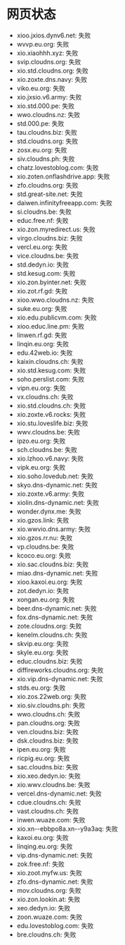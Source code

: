 # 网页状态
- xioo.jxios.dynv6.net: 失败
- wvvp.eu.org: 失败
- xio.xiaohhh.xyz: 失败
- svip.cloudns.org: 失败
- xio.std.cloudns.org: 失败
- xio.zoxte.dns.navy: 失败
- viko.eu.org: 失败
- xio.jxsio.v6.army: 失败
- xio.std.000.pe: 失败
- wwo.cloudns.nz: 失败
- std.000.pe: 失败
- tau.cloudns.biz: 失败
- std.cloudns.org: 失败
- zosx.eu.org: 失败
- siv.cloudns.ph: 失败
- chatz.lovestoblog.com: 失败
- xio.zoten.onflashdrive.app: 失败
- zfo.cloudns.org: 失败
- std.great-site.net: 失败
- daiwen.infinityfreeapp.com: 失败
- si.cloudns.be: 失败
- educ.free.nf: 失败
- xio.zon.myredirect.us: 失败
- virgo.cloudns.biz: 失败
- vercl.eu.org: 失败
- vice.cloudns.be: 失败
- std.dedyn.io: 失败
- std.kesug.com: 失败
- xio.zon.byinter.net: 失败
- xio.zot.rf.gd: 失败
- xioo.wwo.cloudns.nz: 失败
- suke.eu.org: 失败
- xio.edu.publicvm.com: 失败
- xioo.educ.line.pm: 失败
- linwen.rf.gd: 失败
- linqin.eu.org: 失败
- edu.42web.io: 失败
- kaixin.cloudns.ch: 失败
- xio.std.kesug.com: 失败
- soho.perslist.com: 失败
- vipn.eu.org: 失败
- vx.cloudns.ch: 失败
- xio.std.cloudns.ch: 失败
- xio.zoxte.v6.rocks: 失败
- xio.stu.loveslife.biz: 失败
- wwv.cloudns.be: 失败
- ipzo.eu.org: 失败
- sch.cloudns.be: 失败
- xio.lzhoo.v6.navy: 失败
- vipk.eu.org: 失败
- xio.soho.lovedub.net: 失败
- skyo.dns-dynamic.net: 失败
- xio.zoxte.v6.army: 失败
- xiolin.dns-dynamic.net: 失败
- wonder.dynx.me: 失败
- xio.gzos.link: 失败
- xio.wwvio.dns.army: 失败
- xio.gzos.rr.nu: 失败
- vp.cloudns.be: 失败
- kcoco.eu.org: 失败
- xio.sac.cloudns.biz: 失败
- miao.dns-dynamic.net: 失败
- xioo.kaxoi.eu.org: 失败
- zot.dedyn.io: 失败
- xongan.eu.org: 失败
- beer.dns-dynamic.net: 失败
- fox.dns-dynamic.net: 失败
- zote.cloudns.org: 失败
- kenelm.cloudns.ch: 失败
- skvip.eu.org: 失败
- skyle.eu.org: 失败
- educ.cloudns.biz: 失败
- diffireworks.cloudns.org: 失败
- xio.vip.dns-dynamic.net: 失败
- stds.eu.org: 失败
- xio.zos.22web.org: 失败
- xio.siv.cloudns.ph: 失败
- wwo.cloudns.ch: 失败
- pan.cloudns.org: 失败
- ven.cloudns.biz: 失败
- dsk.cloudns.biz: 失败
- ipen.eu.org: 失败
- ricpig.eu.org: 失败
- sac.cloudns.biz: 失败
- xio.xeo.dedyn.io: 失败
- xio.wwv.cloudns.be: 失败
- vercel.dns-dynamic.net: 失败
- cdue.cloudns.ch: 失败
- vast.cloudns.ch: 失败
- inwen.wuaze.com: 失败
- xio.xn--ebbpo8a.xn--y9a3aq: 失败
- kaxoi.eu.org: 失败
- linqing.eu.org: 失败
- vip.dns-dynamic.net: 失败
- zok.free.nf: 失败
- xio.zoot.myfw.us: 失败
- zfo.dns-dynamic.net: 失败
- mov.cloudns.org: 失败
- xio.zon.lookin.at: 失败
- xeo.dedyn.io: 失败
- zoon.wuaze.com: 失败
- edu.lovestoblog.com: 失败
- bre.cloudns.ch: 失败
